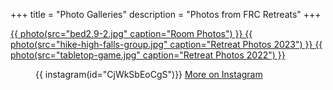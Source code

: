 +++
title = "Photo Galleries"
description = "Photos from FRC Retreats"
+++

<section class="photo-galleries">
<a href="/photos/rooms/">
{{ photo(src="bed2.9-2.jpg" caption="Room Photos") }}
</a>

<a href="/photos/retreats-2023/">
{{ photo(src="hike-high-falls-group.jpg" caption="Retreat Photos 2023") }}
</a>

<a href="/photos/retreats-2022/">
{{ photo(src="tabletop-game.jpg" caption="Retreat Photos 2022") }}
</a>

<figure class="instagram">
{{ instagram(id="CjWkSbEoCgS")}}
<a href="https://www.instagram.com/focusretreat.center">More on Instagram</a>
</figure>
</section>
